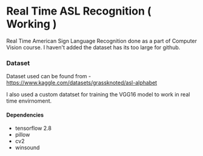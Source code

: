 # Real Time ASL Recognition ( Working )
Real Time American Sign Language Recognition done as a part of Computer Vision course. I haven't added the dataset has its too large for github. 


### Dataset 
Dataset used can be found from - https://www.kaggle.com/datasets/grassknoted/asl-alphabet

I also used a custom datatset for training the VGG16 model to work in real time envirnoment. 



#### Dependencies 
- tensorflow 2.8
- pillow
- cv2
- winsound
